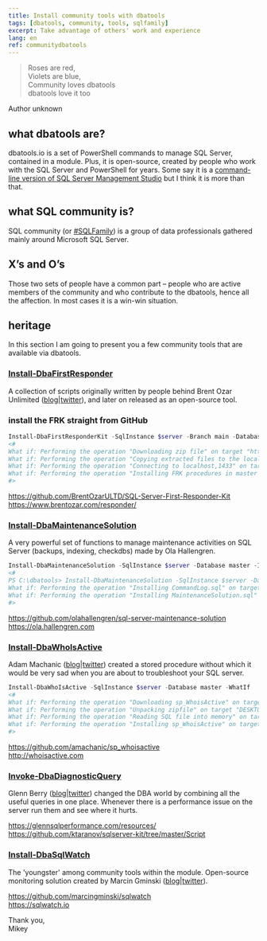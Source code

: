 ```yaml
---
title: Install community tools with dbatools
tags: [dbatools, community, tools, sqlfamily]
excerpt: Take advantage of others' work and experience
lang: en
ref: communitydbatools
---
```


> Roses are red,  
Violets are blue,  
Community loves dbatools  
dbatools love it too

Author unknown

## what dbatools are?

dbatools.io is a set of PowerShell commands to manage SQL Server, contained in a module. Plus, it is open-source, created by people who work with the SQL Server and PowerShell for years. Some say it is a [command-line version of SQL Server Management Studio](https://www.bronowski.it/blog/2020/06/dbatools-io-command-line-sql-server-management-studio/) but I think it is more than that.

## what SQL community is?

SQL community (or [#SQLFamily](https://twitter.com/search?q=%23SQLFamily)) is a group of data professionals gathered mainly around Microsoft SQL Server.

## X’s and O’s

Those two sets of people have a common part – people who are active members of the community and who contribute to the dbatools, hence all the affection. In most cases it is a win-win situation.

## heritage

In this section I am going to present you a few community tools that are available via dbatools.

### [Install-DbaFirstResponder](https://docs.dbatools.io/#Install-DbaFirstResponderKit)

A collection of scripts originally written by people behind Brent Ozar Unlimited ([blog](http://www.brentozar.com/blog/)\|[twitter](https://twitter.com/BrentOzarULTD)), and later on released as an open-source tool.

### install the FRK straight from GitHub

```powershell
Install-DbaFirstResponderKit -SqlInstance $server -Branch main -Database master -WhatIf
<#
What if: Performing the operation "Downloading zip file" on target "https://github.com/BrentOzarULTD/SQL-Server-First-Responder-Kit/archive/main.zip".
What if: Performing the operation "Copying extracted files to the local module cache" on target "LocalCachedCopy".
What if: Performing the operation "Connecting to localhost,1433" on target "localhost,1433".
What if: Performing the operation "Installing FRK procedures in master on localhost,1433" on target "master".
#>
```

<https://github.com/BrentOzarULTD/SQL-Server-First-Responder-Kit>
<https://www.brentozar.com/responder/>

### [Install-DbaMaintenanceSolution](http://docs.dbatools.io/#Install-DbaMaintenanceSolution)

A very powerful set of functions to manage maintenance activities on SQL Server (backups, indexing, checkdbs) made by Ola Hallengren.

```powershell
Install-DbaMaintenanceSolution -SqlInstance $server -Database master -InstallJobs -LogToTable -WhatIf 
<#
PS C:\dbatools> Install-DbaMaintenanceSolution -SqlInstance $server -Database master -InstallJobs -LogToTable -WhatIf 
What if: Performing the operation "Installing CommandLog.sql" on target "localhost,1433".
What if: Performing the operation "Installing MaintenanceSolution.sql" on target "localhost,1433".
#>
```

<https://github.com/olahallengren/sql-server-maintenance-solution>
<https://ola.hallengren.com>

### [Install-DbaWhoIsActive](http://docs.dbatools.io/#Install-DbaWhoIsActive)

Adam Machanic ([blog](http://dataeducation.com/)\|[twitter](https://twitter.com/AdamMachanic)) created a stored procedure without which it would be very sad when you are about to troubleshoot your SQL server.

```powershell
Install-DbaWhoIsActive -SqlInstance $server -Database master -WhatIf  
<#  
What if: Performing the operation "Downloading sp_WhoisActive" on target "DESKTOP-VDRVEN3".
What if: Performing the operation "Unpacking zipfile" on target "DESKTOP-VDRVEN3".
What if: Performing the operation "Reading SQL file into memory" on target "DESKTOP-VDRVEN3".
What if: Performing the operation "Installing sp_WhoisActive" on target "localhost,1433".
#>
```

<https://github.com/amachanic/sp_whoisactive>  
<http://whoisactive.com>

### [Invoke-DbaDiagnosticQuery](http://docs.dbatools.io/#Invoke-DbaDiagnosticQuery)

Glenn Berry ([blog](https://glennsqlperformance.com/)\|[twitter](https://twitter.com/GlennAlanBerry)) changed the DBA world by combining all the useful queries in one place. Whenever there is a performance issue on the server run them and see where it hurts.

<https://glennsqlperformance.com/resources/>
<https://github.com/ktaranov/sqlserver-kit/tree/master/Script>

### [Install-DbaSqlWatch](http://docs.dbatools.io/#Install-DbaSqlWatch)

The 'youngster' among community tools within the module. Open-source monitoring solution created by Marcin Gminski ([blog](https://marcin.gminski.net/)\|[twitter](https://twitter.com/marcingminski)).

<https://github.com/marcingminski/sqlwatch>  
<https://sqlwatch.io>


Thank you,  
Mikey